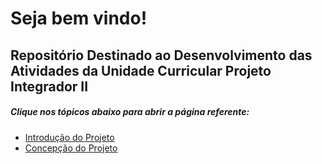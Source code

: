 # Seja bem vindo! 
## Repositório Destinado ao Desenvolvimento das Atividades da Unidade Curricular Projeto Integrador II

##### Clique nos tópicos abaixo para abrir a página referente:

* [Introdução do Projeto](https://github.com/jaojao7/pi2_jpad/blob/main/Introdu%C3%A7%C3%A3o.md)
* [Concepção do Projeto](https://github.com/jaojao7/pi2_jpad/blob/main/Concep%C3%A7%C3%A3o.md)
